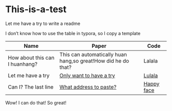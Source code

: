 # This-is-a-test
Let me have a try to write a readme

I don’t know how to use the table in typora, so I copy a template

| Name                           | Paper                                                        | Code                                            |
| ------------------------------ | ------------------------------------------------------------ | ----------------------------------------------- |
| How about this can I huanhang? | This can automatically huan hang,so great!How did he do that? | Lalala                                          |
| Let me have a try              | [Only want to have a try](https://github.com/harveyslash/Facial-Similarity-with-Siamese-Networks-in-Pytorch) | [Lulala](https://www.baidu.com/)                |
| Can I? The last line           | [What address to paste?](https://www.google.com/search?q=happy+face&oq=happy+face&aqs=chrome..69i57j0l3.2799j0j4&sourceid=chrome&ie=UTF-8) | [Happy face](https://github.com/oddrose/cfrnet) |

Wow! I can do that! So great!
